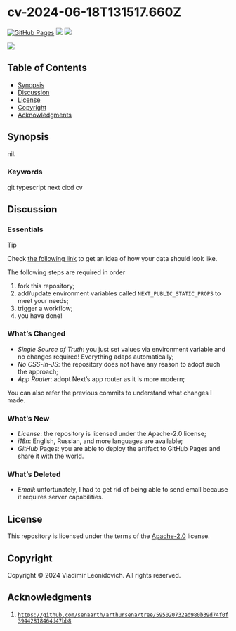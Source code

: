 <!-- Copyright 2024 Vladimir Leonidovich

	Licensed under the Apache License, Version 2.0 (the "License");
	you may not use this file except in compliance with the License.
	You may obtain a copy of the License at

	    http://www.apache.org/licenses/LICENSE-2.0

	Unless required by applicable law or agreed to in writing, software
	distributed under the License is distributed on an "AS IS" BASIS,
	WITHOUT WARRANTIES OR CONDITIONS OF ANY KIND, either express or implied.
	See the License for the specific language governing permissions and
	limitations under the License.
-->

<!-- [ ](governance): CC-BY-4.0 -->

<!-- [Vladimir Leonidovich](https://github.com/VladimirCreator/) decided to fork [the repository](https://github.com/senaarth/arthursena/tree/595020732ad980b39d74f0f39442818464d47bb8) at 6:14 PM on June 18th 2024.
	[Vladimir Leonidovich](https://github.com/VladimirCreator/) forked [the repository](https://github.com/VladimirCreator/cv-2024-06-18T131517.660Z/tree/master) at 6:14 PM on June 18th 2024.
-->

# cv-2024-06-18T131517.660Z

[![GitHub Pages](https://github.com/VladimirCreator/cv-2024-06-18T131517.660Z/actions/workflows/cicd.yaml/badge.svg)](https://github.com/VladimirCreator/cv-2024-06-18T131517.660Z/actions/workflows/cicd.yaml)
![](https://img.shields.io/github/license/VladimirCreator/cv-2024-06-18T131517.660Z)
![](https://img.shields.io/github/created-at/VladimirCreator/cv-2024-06-18T131517.660Z)

![](https://img.shields.io/github/stars/VladimirCreator/cv-2024-06-18T131517.660Z)

## Table of Contents

- [Synopsis](#synopsis)
- [Discussion](#discussion)
- [License](#license)
- [Copyright](#copyright)
- [Acknowledgments](#acknowledgments)

## Synopsis

nil.

### Keywords

git
typescript
next
cicd
cv

## Discussion

### Essentials

> [!TIP]
> Check [the following link](https://VladimirCreator.github.io/cv-2024-06-18T131517.660Z/variables) to get an idea of how your data should look like.

The following steps are required in order

1. fork this repository;
2. add/update environment variables called `NEXT_PUBLIC_STATIC_PROPS` to meet your needs;
3. trigger a workflow;
4. you have done!

### What’s Changed

- _Single Source of Truth_: you just set values via environment variable and no changes required! Everything adaps automatically;
- _No CSS-in-JS_: the repository does not have any reason to adopt such the approach;
- _App Router_: adopt Next’s app router as it is more modern;

You can also refer the previous commits to understand what changes I made.

### What’s New

- _License_: the repository is licensed under the Apache-2.0 license;
- _i18n_: English, Russian, and more languages are available;
- _GitHub_ Pages: you are able to deploy the artifact to GitHub Pages and share it with the world.

### What’s Deleted

- _Email_: unfortunately, I had to get rid of being able to send email because it requires server capabilities.

## License

This repository is licensed under the terms of the [Apache-2.0](LICENSE) license.

## Copyright

Copyright &#169; 2024 Vladimir Leonidovich. All rights reserved.

## Acknowledgments

1. [`https://github.com/senaarth/arthursena/tree/595020732ad980b39d74f0f39442818464d47bb8`](https://github.com/senaarth/arthursena/tree/595020732ad980b39d74f0f39442818464d47bb8)

